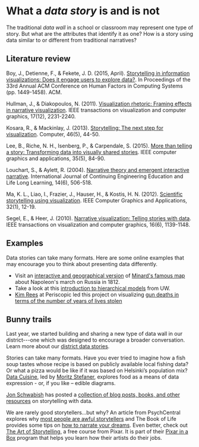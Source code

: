 # What a *data story* is and is not #

The traditional *data wall* in a school or classroom may represent one type of story. But what are the attributes that identify it as one? How is a story using data similar to or different from traditional narratives? 

## Literature review ##
Boy, J., Detienne, F., & Fekete, J. D. (2015, April). [Storytelling in information visualizations: Does it engage users to explore data?](http://www.cs.tufts.edu/comp/250VIS/papers/CHI2015-Storytelling.pdf). In Proceedings of the 33rd Annual ACM Conference on Human Factors in Computing Systems (pp. 1449-1458). ACM.

Hullman, J., & Diakopoulos, N. (2011). [Visualization rhetoric: Framing effects in narrative visualization](http://faculty.washington.edu/jhullman/vis_rhetoric.pdf). IEEE transactions on visualization and computer graphics, 17(12), 2231-2240.

Kosara, R., & Mackinlay, J. (2013). [Storytelling: The next step for visualization](http://dataplusscience.com/files/Kosara_Computer_2013.pdf). Computer, 46(5), 44-50.

Lee, B., Riche, N. H., Isenberg, P., & Carpendale, S. (2015). [More than telling a story: Transforming data into visually shared stories](https://hal.inria.fr/hal-01158445/document). IEEE computer graphics and applications, 35(5), 84-90.

Louchart, S., & Aylett, R. (2004). [Narrative theory and emergent interactive narrative](https://s3.amazonaws.com/academia.edu.documents/2727972/2g5a3wt0lcxskfr.pdf?AWSAccessKeyId=AKIAIWOWYYGZ2Y53UL3A&Expires=1509729986&Signature=YGHmyxGvdRLrM0y956F4b3vKmAs%3D&response-content-disposition=inline%3B%20filename%3DNarrative_theory_and_emergent_interactiv.pdf). International Journal of Continuing Engineering Education and Life Long Learning, 14(6), 506-518.

Ma, K. L., Liao, I., Frazier, J., Hauser, H., & Kostis, H. N. (2012). [Scientific storytelling using visualization](http://vis.cs.ucdavis.edu/papers/Scientific_Storytelling_CGA.pdf). IEEE Computer Graphics and Applications, 32(1), 12-19.

Segel, E., & Heer, J. (2010). [Narrative visualization: Telling stories with data](https://egerber.mech.northwestern.edu/wp-content/uploads/2015/02/Narrative_Visualization.pdf). IEEE transactions on visualization and computer graphics, 16(6), 1139-1148.

## Examples ##
Data stories can take many formats. Here are some online examples that may encourage you to think about presenting data differently.
* Visit an [interactive and geographical version](https://1812.tass.ru/en#) of [Minard's famous map](https://en.wikipedia.org/wiki/Charles_Joseph_Minard) about Napoleon's march on Russia in 1812.
* Take a look at this [introduction to hierarchical models](http://mfviz.com/hierarchical-models/) from UW.
* [Kim Rees](https://twitter.com/krees) at Periscopic led this project on visualizing [gun deaths in terms of the number of years of lives stolen](http://guns.periscopic.com/)


## Bunny trails ##
Last year, we started building and sharing a new type of data wall in our district---one which was designed to encourage a broader conversation. Learn more about our [district data stories](https://www.tumwater.k12.wa.us/Page/7852).

Stories can take many formats. Have you ever tried to imagine how a fish soup tastes whose recipe is based on publicly available local fishing data? Or what a pizza would be like if it was based on Helsinki’s population mix? [Data Cuisine](http://data-cuisine.net/), led by [Moritz Stefaner](https://twitter.com/moritz_stefaner), explores food as a means of data expression - or, if you like – edible diagrams.

[Jon Schwabish](https://twitter.com/jschwabish) has posted a [collection of blog posts, books, and other resources](https://policyviz.com/2017/03/24/more-story-references-and-resources/) on storytelling with data.

We are rarely good storytellers...but why? An article from PsychCentral explores why [most people are awful storytellers](https://psychcentral.com/news/2017/02/15/why-most-people-are-awful-storytellers/116460.html) and The Book of Life provides some tips on [how to narrate your dreams](http://www.thebookoflife.org/how-to-narrate-your-dreams/). Even better, check out [The Art of Storytelling](https://www.khanacademy.org/partner-content/pixar/storytelling), a free course from Pixar. It is part of their [Pixar in a Box](https://www.khanacademy.org/partner-content/pixar) program that helps you learn how their artists do their jobs.
